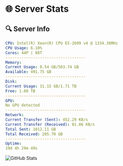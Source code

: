 # 🌐 Server Stats
## 🔍 Server Info
```yaml
CPU: Intel(R) Xeon(R) CPU E5-2699 v4 @ 1334.36MHz
CPU Usage: 6.10%
Cores: 44P | 88T
-----------------------------------
Memory:
Current Usage: 8.54 GB/503.74 GB
Available: 491.75 GB
-----------------------------------
Disk:
Current Usage: 31.15 GB/1.71 TB
Free: 1.60 TB
-----------------------------------
GPU:
No GPU detected
-----------------------------------
Network:
Current Transfer (Sent): 452.29 KB/s
Current Transfer (Received): 81.86 KB/s
Total Sent: 1012.11 GB
Total Received: 205.70 GB
-----------------------------------
Uptime:
19d 4h 29m 49s
```
![GitHub Stats](https://img.shields.io/badge/Updated-2025-05-08_21:38:37-blue)